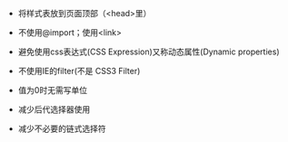 
* 将样式表放到页面顶部（\<head>里）

* 不使用@import；使用\<link>

* 避免使用css表达式(CSS Expression)又称动态属性(Dynamic properties)

* 不使用IE的filter(不是 CSS3 Filter)

* 值为0时无需写单位

* 减少后代选择器使用

* 减少不必要的链式选择符
 